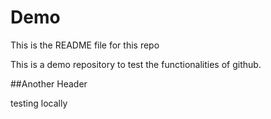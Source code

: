 # Demo

This is the README file for this repo

This is a demo repository to test the functionalities of github.


##Another Header

testing locally